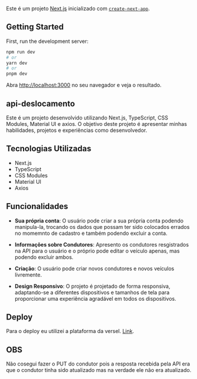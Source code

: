 Este é um projeto [Next.js](https://nextjs.org/) inicializado com [`create-next-app`](https://github.com/vercel/next.js/tree/canary/packages/create-next-app).

## Getting Started

First, run the development server:

```bash
npm run dev
# or
yarn dev
# or
pnpm dev
```

Abra [http://localhost:3000](http://localhost:3000) no seu navegador e veja o resultado.

## api-deslocamento
Este é um projeto desenvolvido utilizando Next.js, TypeScript, CSS Modules, Material UI e axios. O objetivo deste projeto é apresentar minhas habilidades, projetos e experiências como desenvolvedor.

## Tecnologias Utilizadas
- Next.js
- TypeScript
- CSS Modules
- Material UI
- Axios

## Funcionalidades

- **Sua própria conta**: O usuário pode criar a sua própria conta podendo manipula-la, trocando os dados que possam ter sido colocados errados no momemnto de cadastro e também podendo excluir a conta.

- **Informações sobre Condutores**: Apresento os condutores resgistrados na API para o usuário e o próprio pode editar o veículo apenas, mas podendo excluir ambos.

- **Criação**: O usuário pode criar novos condutores e novos veículos livremente.

- **Design Responsivo**: O projeto é projetado de forma responsiva, adaptando-se a diferentes dispositivos e tamanhos de tela para proporcionar uma experiência agradável em todos os dispositivos.

## Deploy
Para o deploy eu utilizei a plataforma da versel. [Link](https://api-deslocamento-zeta.vercel.app/).

## OBS
Não cosegui fazer o PUT do condutor pois a resposta recebida pela API era que o condutor tinha sido atualizado mas na verdade ele não era atualizado.
